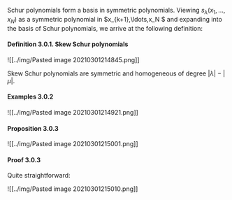 Schur polynomials form a basis in symmetric polynomials. Viewing $s_\lambda(x_1,\ldots,x_N )$ as a 
symmetric polynomial in $x_{k+1},\ldots,x_N $ and expanding into the basis of Schur polynomials, we arrive at the following definition:

#### Definition 3.0.1. Skew Schur polynomials

![[../img/Pasted image 20210301214845.png]]

Skew Schur polynomials are symmetric and homogeneous of degree $|\lambda|-|\mu|$.

#### Examples 3.0.2

![[../img/Pasted image 20210301214921.png]]

#### Proposition 3.0.3

![[../img/Pasted image 20210301215001.png]]

#### Proof 3.0.3

Quite straightforward:

![[../img/Pasted image 20210301215010.png]]


